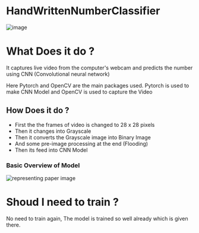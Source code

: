 # HandWrittenNumberClassifier

![image](https://github.com/sthiro/HandWrittenNumberClassifier/assets/49124307/57d3de63-4d6d-4b0c-9555-42dd7036f5cf)

<h1> What Does it do ?</h1>
<p>It captures live video from the computer's webcam and predicts the number using CNN (Convolutional neural network)</p>
<p>Here Pytorch and OpenCV are the main packages used. Pytorch is used to make CNN Model and OpenCV is used to capture the Video</p>

<h2>How Does it do ?</h2>
<ul><li>First the the frames of video is changed to 28 x 28 pixels</li>
    <li>Then it changes into Grayscale</li>
    <li>Then it converts the Grayscale image into Binary Image</li>
    <li>And some pre-image processing at the end (Flooding)</li>
    <li>Then its feed into CNN Model</li>
</ul>

<h3> Basic Overview of Model</h3>

![representing paper image](https://github.com/sthiro/HandWrittenNumberClassifier/assets/49124307/778dda8b-c1cf-4c58-a7ab-2e6b4f3aebb1)

<h1>Shoud I need to train ?</h1>
<p>No need to train again, The model is trained so well already which is given there.</h1>
